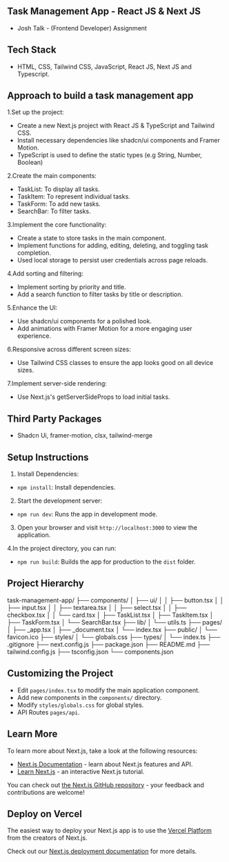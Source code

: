 ## Task Management App - React JS & Next JS 

- Josh Talk - (Frontend Developer) Assignment 

## Tech Stack 

- HTML, CSS, Tailwind CSS, JavaScript, React JS, Next JS and Typescript.

## Approach to build a task management app

1.Set up the project:

- Create a new Next.js project with React JS & TypeScript and Tailwind CSS.
- Install necessary dependencies like shadcn/ui components and Framer Motion.
- TypeScript is used to define the static types (e.g String, Number, Boolean)

2.Create the main components:

- TaskList: To display all tasks.
- TaskItem: To represent individual tasks.
- TaskForm: To add new tasks.
- SearchBar: To filter tasks.

3.Implement the core functionality:

- Create a state to store tasks in the main component.
- Implement functions for adding, editing, deleting, and toggling task completion.
- Used local storage to persist user credentials across page reloads.

4.Add sorting and filtering:

- Implement sorting by priority and title.
- Add a search function to filter tasks by title or description.

5.Enhance the UI:

- Use shadcn/ui components for a polished look.
- Add animations with Framer Motion for a more engaging user experience.

6.Responsive across different screen sizes:

- Use Tailwind CSS classes to ensure the app looks good on all device sizes.

7.Implement server-side rendering:

- Use Next.js's getServerSideProps to load initial tasks.

## Third Party Packages 

- Shadcn Ui, framer-motion, clsx, tailwind-merge

## Setup Instructions

1. Install Dependencies:

- `npm install`: Install dependencies.

2. Start the development server:

- `npm run dev`: Runs the app in development mode.

3. Open your browser and visit `http://localhost:3000` to view the application.

4.In the project directory, you can run:

- `npm run build`: Builds the app for production to the `dist` folder.

## Project Hierarchy

task-management-app/
├── components/
│   ├── ui/
│   │   ├── button.tsx
│   │   ├── input.tsx
│   │   ├── textarea.tsx
│   │   ├── select.tsx
│   │   ├── checkbox.tsx
│   │   └── card.tsx
│   ├── TaskList.tsx
│   ├── TaskItem.tsx
│   ├── TaskForm.tsx
│   └── SearchBar.tsx
├── lib/
│   └── utils.ts
├── pages/
│   ├── _app.tsx
│   ├── _document.tsx
│   └── index.tsx
├── public/
│   └── favicon.ico
├── styles/
│   └── globals.css
├── types/
│   └── index.ts
├── .gitignore
├── next.config.js
├── package.json
├── README.md
├── tailwind.config.js
├── tsconfig.json
└── components.json

## Customizing the Project

- Edit `pages/index.tsx` to modify the main application component.
- Add new components in the `components/` directory.
- Modify `styles/globals.css` for global styles.
- API Routes `pages/api`.

## Learn More

To learn more about Next.js, take a look at the following resources:

- [Next.js Documentation](https://nextjs.org/docs) - learn about Next.js features and API.
- [Learn Next.js](https://nextjs.org/learn) - an interactive Next.js tutorial.

You can check out [the Next.js GitHub repository](https://github.com/vercel/next.js/) - your feedback and contributions are welcome!

## Deploy on Vercel

The easiest way to deploy your Next.js app is to use the [Vercel Platform](https://vercel.com/new?utm_medium=default-template&filter=next.js&utm_source=create-next-app&utm_campaign=create-next-app-readme) from the creators of Next.js.

Check out our [Next.js deployment documentation](https://nextjs.org/docs/deployment) for more details.
